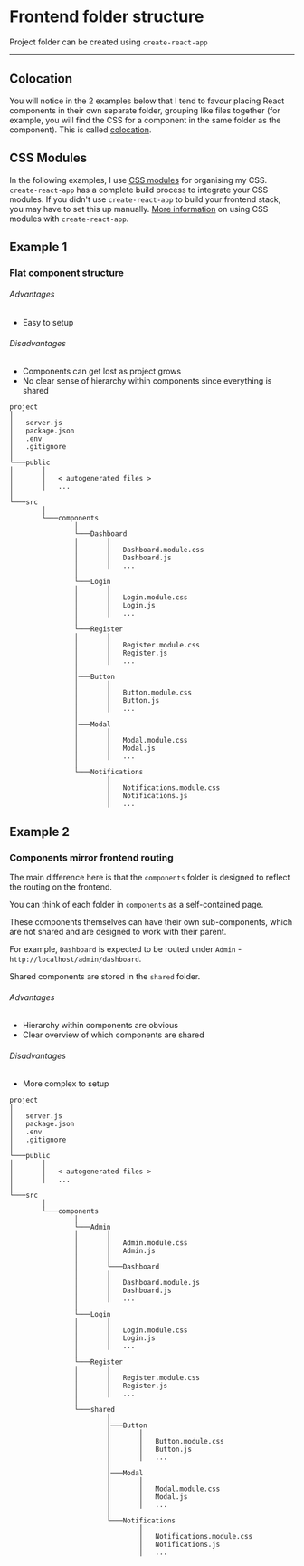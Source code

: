 # Frontend folder structure

Project folder can be created using `create-react-app`

---

## Colocation

You will notice in the 2 examples below that I tend to favour placing React components in their own separate folder, grouping like files together (for example, you will find the CSS for a component in the same folder as the component). This is called [colocation](https://kentcdodds.com/blog/colocation).

## CSS Modules

In the following examples, I use [CSS modules](https://github.com/css-modules/css-modules) for organising my CSS. `create-react-app` has a complete build process to integrate your CSS modules. If you didn't use `create-react-app` to build your frontend stack, you may have to set this up manually. [More information](https://create-react-app.dev/docs/adding-a-css-modules-stylesheet/) on using CSS modules with `create-react-app`.

## Example 1

### Flat component structure

###### Advantages

- Easy to setup

###### Disadvantages

- Components can get lost as project grows
- No clear sense of hierarchy within components since everything is shared

```
project
│
│   server.js
│   package.json
│   .env
│   .gitignore
│
└───public
│       │
│       │   < autogenerated files >
│       │   ...
│
└───src
        │
        └───components
                │
                └───Dashboard
                │       │
                │       │   Dashboard.module.css
                │       │   Dashboard.js
                │       │   ...
                │
                └───Login
                │       │
                │       │   Login.module.css
                │       │   Login.js
                │       │   ...
                │
                └───Register
                │       │
                │       │   Register.module.css
                │       │   Register.js
                │       │   ...
                │
                │───Button
                │       │
                │       │   Button.module.css
                │       │   Button.js
                │       │   ...
                │
                │───Modal
                │       │
                │       │   Modal.module.css
                │       │   Modal.js
                │       │   ...
                │
                └───Notifications
                        │
                        │   Notifications.module.css
                        │   Notifications.js
                        │   ...

```

## Example 2

### Components mirror frontend routing

The main difference here is that the `components` folder is designed to reflect the routing on the frontend.

You can think of each folder in `components` as a self-contained page.

These components themselves can have their own sub-components, which are not shared and are designed to work with their parent.

For example, `Dashboard` is expected to be routed under `Admin` - `http://localhost/admin/dashboard`.

Shared components are stored in the `shared` folder.

###### Advantages

- Hierarchy within components are obvious
- Clear overview of which components are shared

###### Disadvantages

- More complex to setup

```
project
│
│   server.js
│   package.json
│   .env
│   .gitignore
│
└───public
│       │
│       │   < autogenerated files >
│       │   ...
│
└───src
        │
        └───components
                │
                └───Admin
                │       │
                │       │   Admin.module.css
                │       │   Admin.js
                │       │
                │       └───Dashboard
                │       │
                │       │   Dashboard.module.js
                │       │   Dashboard.js
                │       │   ...
                │
                └───Login
                │       │
                │       │   Login.module.css
                │       │   Login.js
                │       │   ...
                │
                └───Register
                │       │
                │       │   Register.module.css
                │       │   Register.js
                │       │   ...
                │
                └───shared
                        │
                        │───Button
                        │       │
                        │       │   Button.module.css
                        │       │   Button.js
                        │       │   ...
                        │
                        │───Modal
                        │       │
                        │       │   Modal.module.css
                        │       │   Modal.js
                        │       │   ...
                        │
                        └───Notifications
                                │
                                │   Notifications.module.css
                                │   Notifications.js
                                │   ...

```

